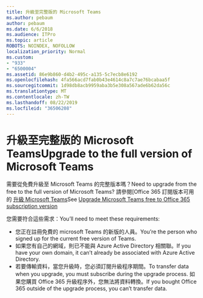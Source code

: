 ```yaml
---
title: 升級至完整版的 Microsoft Teams
ms.author: pebaum
author: pebaum
ms.date: 6/6/2018
ms.audience: ITPro
ms.topic: article
ROBOTS: NOINDEX, NOFOLLOW
localization_priority: Normal
ms.custom:
- "933"
- "6500004"
ms.assetid: 86e9b860-d4b2-495c-a135-5c7ecb8e6192
ms.openlocfilehash: 4fa566acd7fab0b43e4614c8a7c7ae76bcabaa5f
ms.sourcegitcommit: 1d98db8acb9959aba3b5e308a567ade6b62da56c
ms.translationtype: MT
ms.contentlocale: zh-TW
ms.lasthandoff: 08/22/2019
ms.locfileid: "36506208"
---
```

# <a name="upgrade-to-the-full-version-of-microsoft-teams"></a><span data-ttu-id="1b524-102">升級至完整版的 Microsoft Teams</span><span class="sxs-lookup"><span data-stu-id="1b524-102">Upgrade to the full version of Microsoft Teams</span></span>

<span data-ttu-id="1b524-103">需要從免費升級至 Microsoft Teams 的完整版本嗎？</span><span class="sxs-lookup"><span data-stu-id="1b524-103">Need to upgrade from the free to the full version of Microsoft Teams?</span></span> <span data-ttu-id="1b524-104">請參閱[Office 365 訂閱版本可用的 [升級 Microsoft Teams](https://docs.microsoft.com/microsoftteams/upgrade-freemium)</span><span class="sxs-lookup"><span data-stu-id="1b524-104">See [Upgrade Microsoft Teams free to Office 365 subscription version](https://docs.microsoft.com/microsoftteams/upgrade-freemium)</span></span>

<span data-ttu-id="1b524-105">您需要符合這些需求：</span><span class="sxs-lookup"><span data-stu-id="1b524-105">You’ll need to meet these requirements:</span></span>

- <span data-ttu-id="1b524-106">您正在註冊免費的 microsoft Teams 的新版的人員。</span><span class="sxs-lookup"><span data-stu-id="1b524-106">You’re the person who signed up for the current free version of Teams.</span></span>
- <span data-ttu-id="1b524-107">如果您有自己的網域，則已不能與 Azure Active Directory 相關聯。</span><span class="sxs-lookup"><span data-stu-id="1b524-107">If you have your own domain, it can’t already be associated with Azure Active Directory.</span></span>
- <span data-ttu-id="1b524-108">若要傳輸資料，當您升級時，您必須訂閱升級程序期間。</span><span class="sxs-lookup"><span data-stu-id="1b524-108">To transfer data when you upgrade, you must subscribe during the upgrade process.</span></span> <span data-ttu-id="1b524-109">如果您購買 Office 365 升級程序外，您無法將資料轉換。</span><span class="sxs-lookup"><span data-stu-id="1b524-109">If you bought Office 365 outside of the upgrade process, you can’t transfer data.</span></span>
